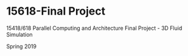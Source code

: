 # 15618-Final Project
15418/618 Parallel Computing and Architecture Final Project - 3D Fluid Simulation

Spring 2019
